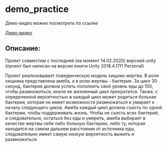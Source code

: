 # demo_practice

Демо-видео можно посмотреть по ссылке

[Демо-видео](https://drive.google.com/file/d/1huXTMVYAX3Ck5k9j_FA5JqbRs2iCtR8k/view?usp=sharing)

## Описание:

Проект совместим с последней (на момент 14.02.2020) версией unity (проект был написан на  версии юнити Unity 2018.4.17f1 Personal)

Проект реализовывает поведенческую модель хищник-жертва. В роли хищника представлена амеба, 
а в роли жертвы - бактерия. За цикл 30 секунд, бактерия должна успеть пополнить свой уровнь еды до 100, чтобы размножиться, иначе ее жизненный цикл прекратится. 
Также, с определенной вероятностью в каждый цикл может родиться больная бактерия, которая не имеет возможности размножаться и умирает к началу следующего цикла. 
Амеба каждый цикл должна съесть по одной бактерии, чтобы поддерживать жизнь. Чтобы не съесть всех бактерий, а следовательно, остаться без еды и умереть, амеба выбирает в качестве жертвы себе либо больную бактерию, либо ту, 
которая находится на самом дальнем расстоянии от источника еды, следовательно имеет самую низкую вероятность выжить и размножиться. 
